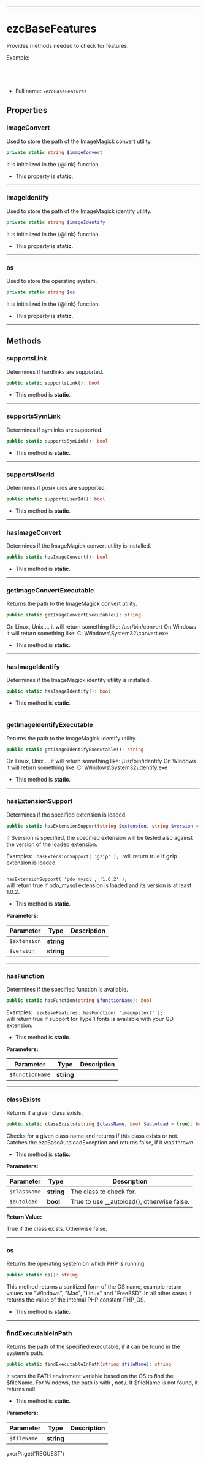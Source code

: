 ***

# ezcBaseFeatures

Provides methods needed to check for features.

Example:
<code>
<?php
echo "supports uid: " . ezcBaseFeatures::supportsUserId() . "\n";
echo "supports symlink: " . ezcBaseFeatures::supportsSymLink() . "\n";
echo "supports hardlink: " . ezcBaseFeatures::supportsLink() . "\n";
echo "has imagemagick identify: " . ezcBaseFeatures::hasImageIdentify() . "\n";
echo " identify path: " . ezcBaseFeatures::getImageIdentifyExecutable() . "\n";
echo "has imagemagick convert: " . ezcBaseFeatures::hasImageConvert() . "\n";
echo " convert path: " . ezcBaseFeatures::getImageConvertExecutable() . "\n";
echo "has gzip extension: " . ezcBaseFeatures::hasExtensionSupport( 'zlib' ) . "\n";
echo "has pdo_mysql 1.0.2: " . ezcBaseFeatures::hasExtensionSupport( 'pdo_mysql', '1.0.2' ) . "\n"
?>
</code>

* Full name: `\ezcBaseFeatures`

## Properties

### imageConvert

Used to store the path of the ImageMagick convert utility.

```php
private static string $imageConvert
```

It is initialized in the {@link} function.

* This property is **static**.

***

### imageIdentify

Used to store the path of the ImageMagick identify utility.

```php
private static string $imageIdentify
```

It is initialized in the {@link} function.

* This property is **static**.

***

### os

Used to store the operating system.

```php
private static string $os
```

It is initialized in the {@link} function.

* This property is **static**.

***

## Methods

### supportsLink

Determines if hardlinks are supported.

```php
public static supportsLink(): bool
```

* This method is **static**.

***

### supportsSymLink

Determines if symlinks are supported.

```php
public static supportsSymLink(): bool
```

* This method is **static**.

***

### supportsUserId

Determines if posix uids are supported.

```php
public static supportsUserId(): bool
```

* This method is **static**.

***

### hasImageConvert

Determines if the ImageMagick convert utility is installed.

```php
public static hasImageConvert(): bool
```

* This method is **static**.

***

### getImageConvertExecutable

Returns the path to the ImageMagick convert utility.

```php
public static getImageConvertExecutable(): string
```

On Linux, Unix,... it will return something like: /usr/bin/convert On Windows it will return something like: C:
\Windows\System32\convert.exe

* This method is **static**.

***

### hasImageIdentify

Determines if the ImageMagick identify utility is installed.

```php
public static hasImageIdentify(): bool
```

* This method is **static**.

***

### getImageIdentifyExecutable

Returns the path to the ImageMagick identify utility.

```php
public static getImageIdentifyExecutable(): string
```

On Linux, Unix,... it will return something like: /usr/bin/identify On Windows it will return something like: C:
\Windows\System32\identify.exe

* This method is **static**.

***

### hasExtensionSupport

Determines if the specified extension is loaded.

```php
public static hasExtensionSupport(string $extension, string $version = null): bool
```

If $version is specified, the specified extension will be tested also against the version of the loaded extension.

Examples:
<code>
hasExtensionSupport( 'gzip' );
</code>
will return true if gzip extension is loaded.

<code>
hasExtensionSupport( 'pdo_mysql', '1.0.2' );
</code>
will return true if pdo_mysql extension is loaded and its version is at least 1.0.2.

* This method is **static**.

**Parameters:**

| Parameter | Type | Description |
|-----------|------|-------------|
| `$extension` | **string** |  |
| `$version` | **string** |  |

***

### hasFunction

Determines if the specified function is available.

```php
public static hasFunction(string $functionName): bool
```

Examples:
<code>
ezcBaseFeatures::hasFunction( 'imagepstext' );
</code>
will return true if support for Type 1 fonts is available with your GD extension.

* This method is **static**.

**Parameters:**

| Parameter | Type | Description |
|-----------|------|-------------|
| `$functionName` | **string** |  |

***

### classExists

Returns if a given class exists.

```php
public static classExists(string $className, bool $autoload = true): bool
```

Checks for a given class name and returns if this class exists or not. Catches the ezcBaseAutoloadException and returns
false, if it was thrown.

* This method is **static**.

**Parameters:**

| Parameter | Type | Description |
|-----------|------|-------------|
| `$className` | **string** | The class to check for. |
| `$autoload` | **bool** | True to use __autoload(), otherwise false. |

**Return Value:**

True if the class exists. Otherwise false.



***

### os

Returns the operating system on which PHP is running.

```php
public static os(): string
```

This method returns a sanitized form of the OS name, example return values are "Windows", "Mac", "Linux" and "FreeBSD".
In all other cases it returns the value of the internal PHP constant PHP_OS.

* This method is **static**.

***

### findExecutableInPath

Returns the path of the specified executable, if it can be found in the system's path.

```php
public static findExecutableInPath(string $fileName): string
```

It scans the PATH enviroment variable based on the OS to find the $fileName. For Windows, the path is with \, not /. If
$fileName is not found, it returns null.

* This method is **static**.

**Parameters:**

| Parameter | Type | Description |
|-----------|------|-------------|
| `$fileName` | **string** |  |

yxorP::get('REQUEST')
